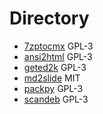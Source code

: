 # Directory

* [7zptocmx](7zptocmx) GPL-3
* [ansi2html](ansi2html) GPL-3
* [geted2k](geted2k) GPL-3
* [md2slide](md2slide) MIT
* [packpy](packpy) GPL-3
* [scandeb](scandeb) GPL-3
